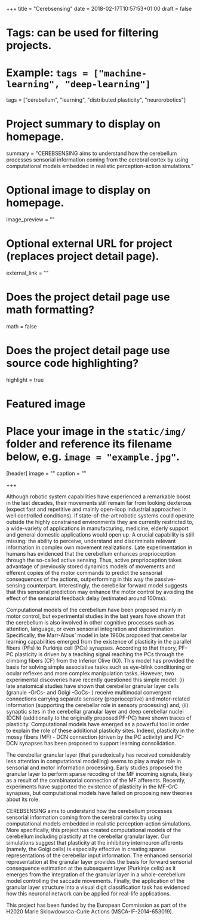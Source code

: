 +++
title = "Cerebsensing"
date = 2018-02-17T10:57:53+01:00
draft = false

# Tags: can be used for filtering projects.
# Example: `tags = ["machine-learning", "deep-learning"]`
tags = ["cerebellum", "learning", "distributed plasticity", "neurorobotics"]

# Project summary to display on homepage.
summary = "CEREBSENSING aims to understand how the cerebellum processes sensorial information coming from the cerebral cortex by using computational models embedded in realistic perception-action simulations."

# Optional image to display on homepage.
image_preview = ""

# Optional external URL for project (replaces project detail page).
external_link = ""

# Does the project detail page use math formatting?
math = false

# Does the project detail page use source code highlighting?
highlight = true

# Featured image
# Place your image in the `static/img/` folder and reference its filename below, e.g. `image = "example.jpg"`.
[header]
image = ""
caption = ""

+++

Although robotic system capabilities have experienced a remarkable boost in the last decades, their movements still remain far from looking dexterous (expect fast and repetitive and mainly open-loop industrial approaches in well controlled conditions). If state-of-the-art robotic systems could operate outside the highly constrained environments they are currently restricted to, a wide-variety of applications in manufacturing, medicine, elderly support and general domestic applications would open up. A crucial capability is still missing: the ability to perceive, understand and discriminate relevant information in complex own movement realizations. Late experimentation in humans has evidenced that the cerebellum enhances proprioception through the so-called active sensing. Thus, active proprioception takes advantage of previously stored dynamics models of movements and efferent copies of the motor commands to predict the sensorial consequences of the actions, outperforming in this way the passive-sensing counterpart. Interestingly, the cerebellar forward model suggests that this sensorial prediction may enhance the motor control by avoiding the effect of the sensorial feedback delay (estimated around 100ms).

Computational models of the cerebellum have been proposed mainly in motor control, but experimental studies in the last years have shown that the cerebellum is also involved in other cognitive processes such as attention, language, or even sensorial integration and discrimination. Specifically, the Marr-Albus’ model in late 1960s proposed that cerebellar learning capabilities emerged from the existence of plasticity in the parallel fibers (PFs) to Purkinje cell (PCs) synapses. According to that theory, PF-PC plasticity is driven by a teaching signal reaching the PCs through the climbing fibers (CF) from the Inferior Olive (IO). This model has provided the basis for solving simple associative tasks such as eye-blink conditioning or ocular reflexes and more complex manipulation tasks. However, two experimental discoveries have recently questioned this simple model: (i) late anatomical studies have shown that cerebellar granular layer cells (granule -GrCs-  and Golgi -GoCs- ) receive multimodal convergent connections carrying separate sensory (proprioceptive) and motor-related information (supporting the cerebellar role in sensory processing) and, (ii) synaptic sites in the cerebellar granular layer and deep cerebellar nuclei (DCN) (additionally to the originally proposed PF-PC) have shown traces of plasticity. Computational models have emerged as a powerful tool in order to explain the role of these additional plasticity sites. Indeed, plasticity in the mossy fibers (MF) - DCN connection (driven by the PC activity) and PC-DCN synapses has been proposed to support learning consolidation. 

The cerebellar granular layer (that paradoxically has received considerably less attention in computational modelling) seems to play a major role in sensorial and motor information processing. Early studies proposed the granular layer to perform sparse recoding of the MF incoming signals, likely as a result of the combinatorial connection of the MF afferents. Recently, experiments have supported the existence of plasticity in the MF-GrC synapses, but computational models have failed on proposing new theories about its role.

CEREBSENSING aims to understand how the cerebellum processes sensorial information coming from the cerebral cortex by using computational models embedded in realistic perception-action simulations. More specifically, this project has created computational models of the cerebellum including plasticity at the cerebellar granular layer. Our simulations suggest that plasticity at the inhibitory interneuron afferents (namely, the Golgi cells) is especially effective in creating sparse representations of the cerebellar input information. The enhanced sensorial representation at the granular layer provides the basis for forward sensorial consequence estimation at the subsequent layer (Purkinje cells) as it emerges from the integration of the granular layer in a whole-cerebellum model controlling the saccade movements. Finally, the application of the granular layer structure into a visual digit classification task has evidenced how this neuronal network can be applied for real-life applications.

This project has been funded by the European Commission as part of the H2020 Marie Sklowdowsca-Curie Actions (MSCA-IF-2014-653019).